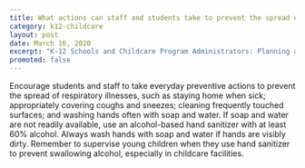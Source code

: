 ```yaml
---
title: What actions can staff and students take to prevent the spread of COVID-19 in their school or childcare program?
category: k12-childcare
layout: post
date: March 16, 2020
excerpt: "K-12 Schools and Childcare Program Administrators: Planning and Preparedness"
promoted: false
---
```


Encourage students and staff to take everyday preventive actions to prevent the spread of respiratory illnesses, such as staying home when sick; appropriately covering coughs and sneezes; cleaning frequently touched surfaces; and washing hands often with soap and water. If soap and water are not readily available, use an alcohol-based hand sanitizer with at least 60% alcohol. Always wash hands with soap and water if hands are visibly dirty. Remember to supervise young children when they use hand sanitizer to prevent swallowing alcohol, especially in childcare facilities.

